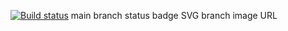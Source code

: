 [![Build status](https://ci.appveyor.com/api/projects/status/2ihq82l2me5oqswm?svg=true)](https://ci.appveyor.com/project/IrinaKolbasina/bdd)
main branch status badge
SVG branch image URL
